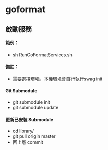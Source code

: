 # goformat

## 啟動服務

#### 範例：
- sh RunGoFormatServices.sh

#### 備註：
- 需要選擇環境，本機環境會自行執行swag init

#### Git Submodule
- git submodule init
- git submodule update

#### 更新已安裝 Submodule  
  - cd library/
  - git pull origin master
  - 回上層 commit